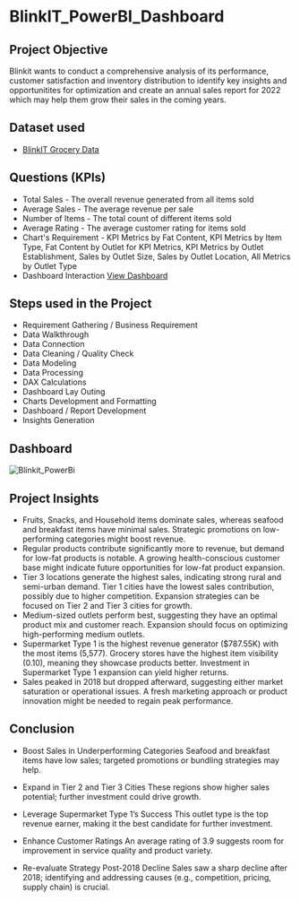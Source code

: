 # BlinkIT_PowerBI_Dashboard
## Project Objective
Blinkit wants to conduct a comprehensive analysis of its performance, customer satisfaction and inventory distribution to identify key insights and opportunitites for optimization and create an annual sales report for 2022 which may help them grow their sales in the coming years.

## Dataset used
- <a href="https://github.com/Debanshu111/Blinkit_PowerBi_Dashboard/blob/main/BlinkIT%20Grocery%20Data.xlsx">BlinkIT Grocery Data</a>

## Questions (KPIs)
- Total Sales - The overall revenue generated from all items sold
- Average Sales - The average revenue per sale
- Number of Items - The total count of different items sold
- Average Rating - The average customer rating for items sold
- Chart's Requirement - KPI Metrics by Fat Content, KPI Metrics by Item Type, Fat Content by Outlet for KPI Metrics, KPI Metrics by Outlet Establishment, Sales by Outlet Size, Sales by Outlet Location, All Metrics by Outlet Type
- Dashboard Interaction <a href="https://github.com/Debanshu111/Blinkit_PowerBi_Dashboard/blob/main/Blinkit_PowerBi.png">View Dashboard</a>

## Steps used in the Project
- Requirement Gathering / Business Requirement
- Data Walkthrough
- Data Connection
- Data Cleaning / Quality Check
- Data Modeling
- Data Processing
- DAX Calculations
- Dashboard Lay Outing
- Charts Development and Formatting
- Dashboard / Report Development
- Insights Generation

## Dashboard

![Blinkit_PowerBi](https://github.com/user-attachments/assets/5d18ba61-6cda-4e15-b70d-dfe3d2595a80)

## Project Insights

- Fruits, Snacks, and Household items dominate sales, whereas seafood and breakfast items have minimal sales. Strategic promotions on low-performing categories might boost revenue.
- Regular products contribute significantly more to revenue, but demand for low-fat products is notable. A growing health-conscious customer base might indicate future opportunities for low-fat product expansion.
- Tier 3 locations generate the highest sales, indicating strong rural and semi-urban demand.
Tier 1 cities have the lowest sales contribution, possibly due to higher competition.
Expansion strategies can be focused on Tier 2 and Tier 3 cities for growth.
- Medium-sized outlets perform best, suggesting they have an optimal product mix and customer reach. Expansion should focus on optimizing high-performing medium outlets.
- Supermarket Type 1 is the highest revenue generator ($787.55K) with the most items (5,577).
Grocery stores have the highest item visibility (0.10), meaning they showcase products better.
Investment in Supermarket Type 1 expansion can yield higher returns.
- Sales peaked in 2018 but dropped afterward, suggesting either market saturation or operational issues. A fresh marketing approach or product innovation might be needed to regain peak performance.

## Conclusion

- Boost Sales in Underperforming Categories
Seafood and breakfast items have low sales; targeted promotions or bundling strategies may help.

- Expand in Tier 2 and Tier 3 Cities
These regions show higher sales potential; further investment could drive growth.

- Leverage Supermarket Type 1’s Success
This outlet type is the top revenue earner, making it the best candidate for further investment.

- Enhance Customer Ratings
An average rating of 3.9 suggests room for improvement in service quality and product variety.

- Re-evaluate Strategy Post-2018 Decline
Sales saw a sharp decline after 2018; identifying and addressing causes (e.g., competition, pricing, supply chain) is crucial.

 

